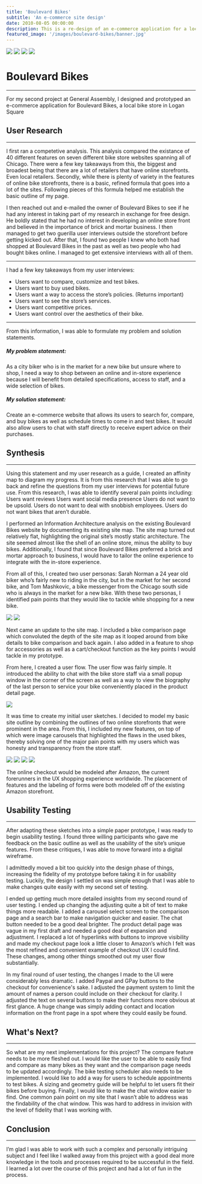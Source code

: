 ```yaml
---
title: 'Boulevard Bikes'
subtitle: 'An e-commerce site design'
date: 2010-08-05 00:00:00
description: This is a re-design of an e-commerce application for a local business.
featured_image: '/images/boulevard-bikes/banner.jpg'
---
```


<div class="gallery" data-columns="1" style="max-width: 900px;">
	<img src="/images/boulevard-bikes/high_fidelity/laptop_screen_1.png">
	<img src="/images/boulevard-bikes/high_fidelity/laptop_screen_2.png">
	<img src="/images/boulevard-bikes/high_fidelity/laptop_screen_3.png">
	<img src="/images/boulevard-bikes/high_fidelity/laptop_screen_4.png">	
</div>

# Boulevard Bikes

---

For my second project at General Assembly, I designed and prototyped an e-commerce application for Boulevard Bikes, a local bike store in Logan Square

## User Research

---

I first ran a competetive analysis. This analysis compared the existance of 40 different features on seven different bike store websites spanning all of Chicago. There were a few key takeaways from this, the biggest and broadest being that there are a lot of retailers that have online storefronts. Even local retailers. Secondly, while there is plenty of variety in the features of online bike storefronts, there is a basic, refined formula that goes into a lot of the sites. Following pieces of this formula helped me establish the basic outline of my page.

I then reached out and e-mailed the owner of Boulevard Bikes to see if he had any interest in taking part of my research in exchange for free design. He boldly stated that he had no interest in developing an online store front and believed in the importance of brick and mortar business. I then managed to get two guerilla user interviews outside the storefront before getting kicked out. After that, I found two people I knew who both had shopped at Boulevard Bikes in the past as well as two people who had bought bikes online. I managed to get extensive interviews with all of them.

---

I had a few key takeaways from my user interviews:
* Users want to compare, customize and test bikes.
* Users want to buy used bikes.
* Users want a way to access the store’s policies. (Returns important)
* Users want to see the store’s services.
* Users want competitive prices.
* Users want control over the aesthetics of their bike.

---

From this information, I was able to formulate my problem and solution statements.

##### My problem statement:
As a city biker who is in the market for a new bike but unsure where to shop, I need a way to shop between an online and in-store experience because I will benefit from detailed specifications, access to staff, and a wide selection of bikes.

##### My solution statement:
Create an e-commerce website that allows its users to search for, compare, and buy bikes as well as schedule times to come in and test bikes. It would also allow users to chat with staff directly to receive expert advice on their purchases.

## Synthesis

---

Using this statement and my user research as a guide, I created an affinity map to diagram my progress. It is from this research that I was able to go back and refine the questions from my user interviews for potential future use. From this research, I was able to identify several pain points including:
Users want reviews
Users want social media presence
Users do not want to be upsold.
Users do not want to deal with snobbish employees.
Users do not want bikes that aren’t durable.

I performed an Information Architecture analysis on the existing Boulevard Bikes website by documenting its existing site map. The site map turned out relatively flat, highlighting the original site’s mostly static architecture. The site seemed almost like the shell of an online store, minus the ability to buy bikes. Additionally, I found that since Boulevard Bikes preferred a brick and mortar approach to business, I would have to tailor the online experience to integrate with the in-store experience.

From all of this, I created two user personas: Sarah Norman a 24 year old biker who’s fairly new to riding in the city, but in the market for her second bike, and Tom Mashkovic, a bike messenger from the Chicago south side who is always in the market for a new bike. With these two personas, I identified pain points that they would like to tackle while shopping for a new bike.

<div class="gallery" data-columns="2">
	<img src="/images/boulevard-bikes/personas/persona-sarah.png">
	<img src="/images/boulevard-bikes/personas/persona-tom.png">
</div>

Next came an update to the site map. I included a bike comparison page which convoluted the depth of the site map as it looped around from bike details to bike comparison and back again. I also added in a feature to shop for accessories as well as a cart/checkout function as the key points I would tackle in my prototype.

From here, I created a user flow. The user flow was fairly simple. It introduced the ability to chat with the bike store staff via a small popup window in the corner of the screen as well as a way to view the biography of the last person to service your bike conveniently placed in the product detail page.

<div class="gallery" data-columns="1" style="max-width:900px;">
	<img src="/images/boulevard-bikes/user_flow/user_flow.png">
</div>

It was time to create my initial user sketches. I decided to model my basic site outline by combining the outlines of two online storefronts that were prominent in the area. From this, I included my new features, on top of which were image carousels that highlighted the flaws in the used bikes, thereby solving one of the major pain points with my users which was honesty and transparency from the store staff.

<div class="gallery" data-columns="2" style="max-width:600px;">
	<img src="/images/boulevard-bikes/sketches/sketch_1.JPG">
	<img src="/images/boulevard-bikes/sketches/sketch_2.JPG">
	<img src="/images/boulevard-bikes/sketches/sketch_4.JPG">
	<img src="/images/boulevard-bikes/sketches/sketch_3.JPG">	
</div>

The online checkout would be modeled after Amazon, the current forerunners in the UX shopping experience worldwide. The placement of features and the labeling of forms were both modeled off of the existing Amazon storefront.

## Usability Testing

---

After adapting these sketches into a simple paper prototype, I was ready to begin usability testing. I found three willing participants who gave me feedback on the basic outline as well as the usability of the site’s unique features. From these critiques, I was able to move forward into a digital wireframe.

I admittedly moved a bit too quickly into the design phase of things, increasing the fidelity of my prototype before taking it in for usability testing. Luckily, the design I settled on was simple enough that I was able to make changes quite easily with my second set of testing. 

I ended up getting much more detailed insights from my second round of user testing. I ended up changing the adjusting quite a bit of text to make things more readable. I added a carousel select screen to the comparison page and a search bar to make navigation quicker and easier. The chat button needed to be a good deal brighter. The product detail page was vague in my first draft and needed a good deal of expansion and adjustment. I replaced a lot of hyperlinks with buttons to improve visibility and made my checkout page look a little closer to Amazon’s which I felt was the most refined and convenient example of checkout UX I could find. These changes, among other things smoothed out my user flow substantially.

In my final round of user testing, the changes I made to the UI were considerably less dramatic. I added Paypal and GPay buttons to the checkout for convenience's sake. I adjusted the payment system to limit the amount of names a person could include on their checkout for clarity. I adjusted the text on several buttons to make their functions more obvious at first glance. A huge change was simply adding contact and location information on the front page in a spot where they could easily be found.

## What's Next?
---
So what are my next implementations for this project? The compare feature needs to be more fleshed out. I would like the user to be able to easily find and compare as many bikes as they want and the comparison page needs to be updated accordingly. The bike testing scheduler also needs to be implemented. I would like to add a way for users to schedule appointments to test bikes. A sizing and geometry guide will be helpful to let users fit their bikes before buying. Finally, I would like to make the chat window easier to find. One common pain point on my site that I wasn’t able to address was the findability of the chat window. This was hard to address in invision with the level of fidelity that I was working with.

## Conclusion
---
I’m glad I was able to work with such a complex and personally intriguing subject and I feel like I walked away from this project with a good deal more knowledge in the tools and processes required to be successful in the field. I learned a lot over the course of this project and had a lot of fun in the process.